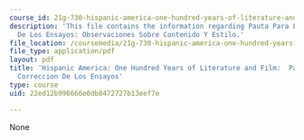 ```yaml
---
course_id: 21g-730-hispanic-america-one-hundred-years-of-literature-and-film-spring-2014
description: 'This file contains the information regarding Pauta Para La Correccion
  De Los Ensayos: Observaciones Sobre Contenido Y Estilo.'
file_location: /coursemedia/21g-730-hispanic-america-one-hundred-years-of-literature-and-film-spring-2014/22ed12b996666e0db8472727b13eef7e_MIT21G_730S14_conte_estilo.pdf
file_type: application/pdf
layout: pdf
title: 'Hispanic America: One Hundred Years of Literature and Film:  Pauta Para La
  Correccion De Los Ensayos'
type: course
uid: 22ed12b996666e0db8472727b13eef7e

---
```

None